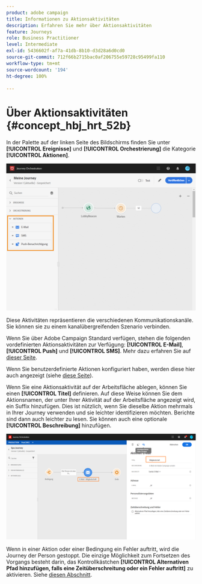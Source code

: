 ```yaml
---
product: adobe campaign
title: Informationen zu Aktionsaktivitäten
description: Erfahren Sie mehr über Aktionsaktivitäten
feature: Journeys
role: Business Practitioner
level: Intermediate
exl-id: 5436602f-af7a-41db-8b10-d3d28a6d0cd0
source-git-commit: 712f66b2715bac0af206755e59728c95499fa110
workflow-type: tm+mt
source-wordcount: '194'
ht-degree: 100%

---
```


# Über Aktionsaktivitäten {#concept_hbj_hrt_52b}

In der Palette auf der linken Seite des Bildschirms finden Sie unter **[!UICONTROL Ereignisse]** und **[!UICONTROL Orchestrierung]** die Kategorie **[!UICONTROL Aktionen]**.

![](../assets/journey58.png)

Diese Aktivitäten repräsentieren die verschiedenen Kommunikationskanäle. Sie können sie zu einem kanalübergreifenden Szenario verbinden.

Wenn Sie über Adobe Campaign Standard verfügen, stehen die folgenden vordefinierten Aktionsaktivitäten zur Verfügung: **[!UICONTROL E-Mail]**, **[!UICONTROL Push]** und **[!UICONTROL SMS]**. Mehr dazu erfahren Sie auf [dieser Seite](../building-journeys/using-adobe-campaign-actions.md).

Wenn Sie benutzerdefinierte Aktionen konfiguriert haben, werden diese hier auch angezeigt (siehe [diese Seite](../building-journeys/using-custom-actions.md)).

Wenn Sie eine Aktionsaktivität auf der Arbeitsfläche ablegen, können Sie einen **[!UICONTROL Titel]** definieren. Auf diese Weise können Sie dem Aktionsnamen, der unter Ihrer Aktivität auf der Arbeitsfläche angezeigt wird, ein Suffix hinzufügen. Dies ist nützlich, wenn Sie dieselbe Aktion mehrmals in Ihrer Journey verwenden und sie leichter identifizieren möchten. Berichte sind dann auch leichter zu lesen. Sie können auch eine optionale **[!UICONTROL Beschreibung]** hinzufügen.

![](../assets/journey59bis.png)

Wenn in einer Aktion oder einer Bedingung ein Fehler auftritt, wird die Journey der Person gestoppt. Die einzige Möglichkeit zum Fortsetzen des Vorgangs besteht darin, das Kontrollkästchen **[!UICONTROL Alternativen Pfad hinzufügen, falls eine Zeitüberschreitung oder ein Fehler auftritt]** zu aktivieren. Siehe [diesen Abschnitt](../building-journeys/using-the-journey-designer.md#paths).
